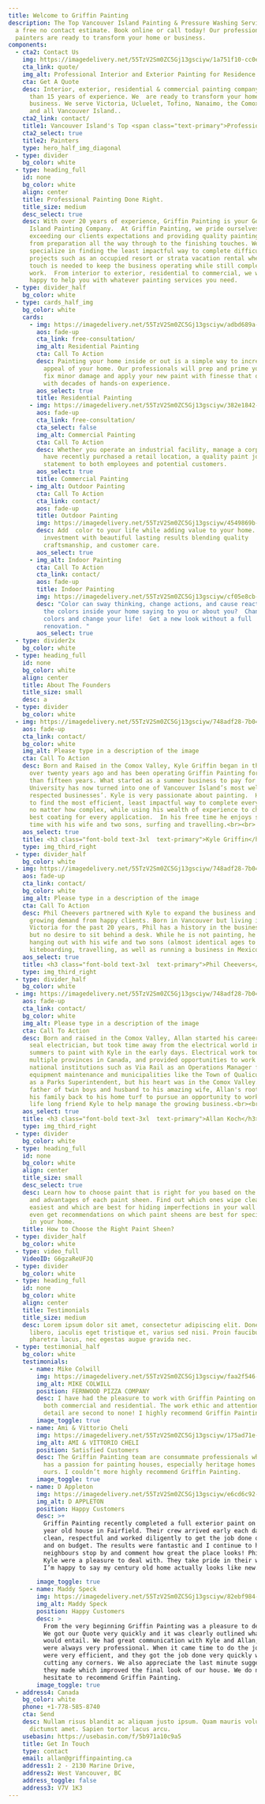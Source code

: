 ```yaml
---
title: Welcome to Griffin Painting
description: The Top Vancouver Island Painting & Pressure Washing Services. Get
  a free no contact estimate. Book online or call today! Our professional
  painters are ready to transform your home or business.
components:
  - cta2: Contact Us
    img: https://imagedelivery.net/55TzV2Sm0ZC5Gj13gsciyw/1a751f10-cc0e-448b-314a-a47a3a7c5800/public
    cta_link: quote/
    img_alt: Professional Interior and Exterior Painting for Residence and Commerce
    cta: Get A Quote
    desc: Interior, exterior, residential & commercial painting company with more
      than 15 years of experience. We  are ready to transform your home or
      business. We serve Victoria, Ucluelet, Tofino, Nanaimo, the Comox Valley,
      and all Vancouver Island..
    cta2_link: contact/
    title1: Vancouver Island's Top <span class="text-primary">Professional </span>
    cta2_select: true
    title2: Painters
    type: hero_half_img_diagonal
  - type: divider
    bg_color: white
  - type: heading_full
    id: none
    bg_color: white
    align: center
    title: Professional Painting Done Right.
    title_size: medium
    desc_select: true
    desc: With over 20 years of experience, Griffin Painting is your Go-to Vancouver
      Island Painting Company.  At Griffin Painting, we pride ourselves in
      exceeding our clients expectations and providing quality painting services
      from preparation all the way through to the finishing touches. We
      specialize in finding the least impactful way to complete difficult
      projects such as an occupied resort or strata vacation rental where a soft
      touch is needed to keep the business operating while still completing the
      work.  From interior to exterior, residential to commercial, we would be
      happy to help you with whatever painting services you need.
  - type: divider_half
    bg_color: white
  - type: cards_half_img
    bg_color: white
    cards:
      - img: https://imagedelivery.net/55TzV2Sm0ZC5Gj13gsciyw/adbd689a-8609-48a9-3be9-734c5e291700/cardsHalfImg
        aos: fade-up
        cta_link: free-consultation/
        img_alt: Residential Painting
        cta: Call To Action
        desc: Painting your home inside or out is a simple way to increase the value and
          appeal of your home. Our professionals will prep and prime your home,
          fix minor damage and apply your new paint with finesse that only comes
          with decades of hands-on experience.
        aos_select: true
        title: Residential Painting
      - img: https://imagedelivery.net/55TzV2Sm0ZC5Gj13gsciyw/382e1842-3ea5-484b-54aa-e413d42a5000/cardsHalfImg
        aos: fade-up
        cta_link: free-consultation/
        cta_select: false
        img_alt: Commercial Painting
        cta: Call To Action
        desc: Whether you operate an industrial facility, manage a corporate office or
          have recently purchased a retail location, a quality paint job makes a
          statement to both employees and potential customers.
        aos_select: true
        title: Commercial Painting
      - img_alt: Outdoor Painting
        cta: Call To Action
        cta_link: contact/
        aos: fade-up
        title: Outdoor Painting
        img: https://imagedelivery.net/55TzV2Sm0ZC5Gj13gsciyw/4549869b-f82e-4ed2-54c9-9f57f0d71000/cardsHalfImg
        desc: Add  color to your life while adding value to your home.  Protecting your
          investment with beautiful lasting results blending quality
          craftsmanship, and customer care.
        aos_select: true
      - img_alt: Indoor Painting
        cta: Call To Action
        cta_link: contact/
        aos: fade-up
        title: Indoor Painting
        img: https://imagedelivery.net/55TzV2Sm0ZC5Gj13gsciyw/cf05e8cb-8d7a-48f9-6644-a6eb4cc51900/cardsHalfImg
        desc: "Color can sway thinking, change actions, and cause reactions. What are
          the colors inside your home saying to you or about you?  Change your
          colors and change your life!  Get a new look without a full
          renovation. "
        aos_select: true
  - type: divider2x
    bg_color: white
  - type: heading_full
    id: none
    bg_color: white
    align: center
    title: About The Founders
    title_size: small
    desc: a
  - type: divider
    bg_color: white
  - img: https://imagedelivery.net/55TzV2Sm0ZC5Gj13gsciyw/748adf28-7b04-467b-6f74-ff3266179400/SquareDesktop
    aos: fade-up
    cta_link: contact/
    bg_color: white
    img_alt: Please type in a description of the image
    cta: Call To Action
    desc: Born and Raised in the Comox Valley, Kyle Griffin began in the industry
      over twenty years ago and has been operating Griffin Painting for more
      than fifteen years. What started as a summer business to pay for
      University has now turned into one of Vancouver Island’s most well
      respected businesses’. Kyle is very passionate about painting.  He strives
      to find the most efficient, least impactful way to complete every project,
      no matter how complex, while using his wealth of experience to choose the
      best coating for every application.  In his free time he enjoys spending
      time with his wife and two sons, surfing and travelling.<br><br>
    aos_select: true
    title: <h3 class="font-bold text-3xl  text-primary">Kyle Griffin</h3><br>
    type: img_third_right
  - type: divider_half
    bg_color: white
  - img: https://imagedelivery.net/55TzV2Sm0ZC5Gj13gsciyw/748adf28-7b04-467b-6f74-ff3266179400/SquareDesktop
    aos: fade-up
    cta_link: contact/
    bg_color: white
    img_alt: Please type in a description of the image
    cta: Call To Action
    desc: Phil Cheevers partnered with Kyle to expand the business and meet the
      growing demand from happy clients. Born in Vancouver but living in
      Victoria for the past 20 years, Phil has a history in the business world
      but no desire to sit behind a desk. While he is not painting, he's also
      hanging out with his wife and two sons (almost identical ages to Kyle's),
      kiteboarding, travelling, as well as running a business in Mexico.<br><br>
    aos_select: true
    title: <h3 class="font-bold text-3xl  text-primary">Phil Cheevers</h3><br>
    type: img_third_right
  - type: divider_half
    bg_color: white
  - img: https://imagedelivery.net/55TzV2Sm0ZC5Gj13gsciyw/748adf28-7b04-467b-6f74-ff3266179400/SquareDesktop
    aos: fade-up
    cta_link: contact/
    bg_color: white
    img_alt: Please type in a description of the image
    cta: Call To Action
    desc: Born and raised in the Comox Valley, Allan started his career as a red
      seal electrician, but took time away from the electrical world in the
      summers to paint with Kyle in the early days. Electrical work took him to
      multiple provinces in Canada, and provided opportunities to work with
      national institutions such as Via Rail as an Operations Manager for
      equipment maintenance and municipalities like the Town of Qualicum Beach
      as a Parks Superintendent, but his heart was in the Comox Valley. As a new
      father of twin boys and husband to his amazing wife, Allan's roots pulled
      his family back to his home turf to pursue an opportunity to work with his
      life long friend Kyle to help manage the growing business.<br><br>
    aos_select: true
    title: <h3 class="font-bold text-3xl  text-primary">Allan Koch</h3><br>
    type: img_third_right
  - type: divider
    bg_color: white
  - type: heading_full
    id: none
    bg_color: white
    align: center
    title_size: small
    desc_select: true
    desc: Learn how to choose paint that is right for you based on the differences
      and advantages of each paint sheen. Find out which ones wipe clean the
      easiest and which are best for hiding imperfections in your wall.  You’ll
      even get recommendations on which paint sheens are best for specific rooms
      in your home.
    title: How to Choose the Right Paint Sheen?
  - type: divider_half
    bg_color: white
  - type: video_full
    VideoID: G6gzaReUFJQ
  - type: divider
    bg_color: white
  - type: heading_full
    id: none
    bg_color: white
    align: center
    title: Testimonials
    title_size: medium
    desc: Lorem ipsum dolor sit amet, consectetur adipiscing elit. Donec quam
      libero, iaculis eget tristique et, varius sed nisi. Proin faucibus
      pharetra lacus, nec egestas augue gravida nec.
  - type: testimonial_half
    bg_color: white
    testimonials:
      - name: Mike Colwill
        img: https://imagedelivery.net/55TzV2Sm0ZC5Gj13gsciyw/faa2f546-e583-4c57-a6cd-68385d00f000/TestimonialBubble
        img_alt: MIKE COLWILL
        position: FERNWOOD PIZZA COMPANY
        desc: I have had the pleasure to work with Griffin Painting on multiple jobs,
          both commercial and residential. The work ethic and attention to
          detail are second to none! I highly recommend Griffin Painting.
        image_toggle: true
      - name: Ami & Vittorio Cheli
        img: https://imagedelivery.net/55TzV2Sm0ZC5Gj13gsciyw/175ad71e-af51-40c4-6a89-f858651e0700/TestimonialBubble
        img_alt: AMI & VITTORIO CHELI
        position: Satisfied Customers
        desc: The Griffin Painting team are consummate professionals who you can tell
          has a passion for painting houses, especially heritage homes like
          ours. I couldn’t more highly recommend Griffin Painting.
        image_toggle: true
      - name: D Appleton
        img: https://imagedelivery.net/55TzV2Sm0ZC5Gj13gsciyw/e6cd6c92-8524-426e-0cb6-216c65c84700/TestimonialBubble
        img_alt: D APPLETON
        position: Happy Customers
        desc: >+
          Griffin Painting recently completed a full exterior paint on my 100
          year old house in Fairfield. Their crew arrived early each day, were
          clean, respectful and worked diligently to get the job done on time
          and on budget. The results were fantastic and I continue to have
          neighbours stop by and comment how great the place looks! Phil and
          Kyle were a pleasure to deal with. They take pride in their work and
          I’m happy to say my century old home actually looks like new.

        image_toggle: true
      - name: Maddy Speck
        img: https://imagedelivery.net/55TzV2Sm0ZC5Gj13gsciyw/82ebf984-0b84-43ba-5fea-42cb748bc300/TestimonialBubble
        img_alt: Maddy Speck
        position: Happy Customers
        desc: >
          From the very beginning Griffin Painting was a pleasure to deal with.
          We got our Quote very quickly and it was clearly outlined what the job
          would entail. We had great communication with Kyle and Allan; they
          were always very professional. When it came time to do the job they
          were very efficient, and they got the job done very quickly without
          cutting any corners. We also appreciate the last minute suggestions
          they made which improved the final look of our house. We do not
          hesitate to recommend Griffin Painting.
        image_toggle: true
  - address4: Canada
    bg_color: white
    phone: +1-778-585-8740
    cta: Send
    desc: Nullam risus blandit ac aliquam justo ipsum. Quam mauris volutpat massa
      dictumst amet. Sapien tortor lacus arcu.
    usebasin: https://usebasin.com/f/5b971a10c9a5
    title: Get In Touch
    type: contact
    email: allan@griffinpainting.ca
    address1: 2 - 2130 Marine Drive,
    address2: West Vancouver, BC
    address_toggle: false
    address3: V7V 1K3
---
```

